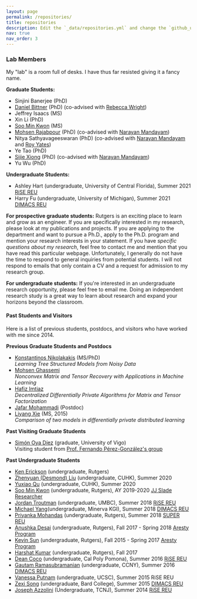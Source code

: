 ```yaml
---
layout: page
permalink: /repositories/
title: repositories
description: Edit the `_data/repositories.yml` and change the `github_users` and `github_repos` lists to include your own GitHub profile and repositories.
nav: true
nav_order: 3
---
```


### Lab Members

My "lab" is a room full of desks. I have thus far resisted giving it a fancy name. 

**Graduate Students:**

*   Sinjini Banerjee (PhD)
*   [Daniel Bittner](https://www.linkedin.com/in/daniel-bittner-8776b728/) (PhD) (co-advised with [Rebecca Wright](https://www.cs.columbia.edu/~rwright/))
*   Jeffrey Isaacs (MS)
*   Xin Li (PhD)
*   [Soo Min Kwon](https://www.linkedin.com/in/soo-min-kwon-215ba114b/) (MS)
*   [Mohsen Rajabpour](https://www.linkedin.com/in/mohsen-rajabpour-b5b897105/) (PhD) (co-advised with [Narayan Mandayam](http://www.winlab.rutgers.edu/~narayan/))
*   Nitya Sathyavageeswaran (PhD) (co-advised with [Narayan Mandayam](http://www.winlab.rutgers.edu/~narayan/) and [Roy Yates](http://www.winlab.rutgers.edu/~ryates/))
*   Ye Tao (PhD)
*   [Sijie Xiong](http://www.ece.rutgers.edu/~sx37/) (PhD) (co-advised with [Narayan Mandayam](http://www.winlab.rutgers.edu/~narayan/))
*   Yu Wu (PhD)

**Undergraduate Students:**

*   Ashley Hart (undergraduate, University of Central Florida), Summer 2021 [RiSE REU](http://rise.rutgers.edu/)
*   Harry Fu (undergraduate, University of Michigan), Summer 2021 [DIMACS REU](http://reu.dimacs.rutgers.edu/)

**For prospective graduate students:** Rutgers is an exciting place to learn and grow as an engineer. If you are specifically interested in my research, please look at my publications and projects. If you are applying to the department and want to pursue a Ph.D., apply to the Ph.D. program and mention your research interests in your statement. If you have _specific questions about my research_, feel free to contact me and mention that you have read this particular webpage. Unfortunately, I generally do not have the time to respond to general inquiries from potential students. I will not respond to emails that only contain a CV and a request for admission to my research group. 

**For undergraduate students:** If you're interested in an undergraduate research opportunity, please feel free to email me. Doing an independent research study is a great way to learn about research and expand your horizons beyond the classroom. 

#### Past Students and Visitors

Here is a list of previous students, postdocs, and visitors who have worked with me since 2014. 

**Previous Graduate Students and Postdocs**

*   [Konstantinos Nikolakakis](https://knikolakakis.org/) (MS/PhD)  
    _Learning Tree Structured Models from Noisy Data_
*   [Mohsen Ghassemi](https://www.ece.rutgers.edu/~mg975/)  
    _Nonconvex Matrix and Tensor Recovery with Applications in Machine Learning_
*   [Hafiz Imtiaz](https://scholar.google.com/citations?user=W4G5ww8AAAAJ&hl=en)  
    _Decentralized Differentially Private Algorithms for Matrix and Tensor Factorization_
*   [Jafar Mohammadi](https://www.bell-labs.com/usr/jafar.mohammadi) (Postdoc)
*   [Liyang Xie](https://sites.google.com/site/xieliyang66/) (MS, 2015)  
    _Comparison of two models in differentially private distributed learning_

**Past Visiting Graduate Students**

*   [Simón Oya Díez](https://simon-oya.github.io/) (graduate, University of Vigo)  
    Visiting student from [Prof. Fernando Pérez-González's group](http://gpsc.uvigo.es/fernando-perez-gonzalez)

**Past Undergraduate Students**

*   [Ken Erickson](https://www.linkedin.com/in/ken-erickson-a79b8616b/) (undergraduate, Rutgers)
*   [Zhenyuan (Desmond) Liu](https://www.cse.cuhk.edu.hk/~zyliu8) (undergraduate, CUHK), Summer 2020
*   [Yuxiao Qu](https://cohenqu.github.io/) (undergraduate, CUHK), Summer 2020
*   [Soo Min Kwon](https://www.linkedin.com/in/soo-min-kwon-215ba114b/) (undergraduate, Rutgers), AY 2019-2020 [JJ Slade Researcher](https://soe.rutgers.edu/slade)
*   [Jordan Troutman](https://www.linkedin.com/in/jordantroutman/) (undergraduate, UMBC), Summer 2018 [RiSE REU](http://rise.rutgers.edu/)
*   [Michael Yang](https://www.linkedin.com/in/michaelwyang/)(undergraduate, Minerva KGI), Summer 2018 [DIMACS REU](http://reu.dimacs.rutgers.edu/)
*   [Priyanka Mohandas](https://www.likedin.com/in/priyanka-mohandas-766889164/) (undergraduate, Rutgers), Summer 2018 [SUPER REU](https://douglass.rutgers.edu/life-at-douglass/douglass-project-women-stem/project-super)
*   [Anushka Desai](https://www.linkedin.com/in/anushka-desai-1b474714b/) (undergraduate, Rutgers), Fall 2017 - Spring 2018 [Aresty Program](https://aresty.rutgers.edu)
*   [Kevin Sun](https://users.cs.duke.edu/~ksun/) (undergraduate, Rutgers), Fall 2015 - Spring 2017 [Aresty Program](https://aresty.rutgers.edu)
*   [Harshat Kumar](https://scholar.google.com/citations?user=QYV0leAAAAAJ&hl=en) (undergraduate, Rutgers), Fall 2017    
*   [Dean Coco](https://www.linkedin.com/in/dean-coco-24bb1299/) (undergraduate, Cal Poly Pomona), Summer 2016 [RiSE REU](http://rise.rutgers.edu/)
*   [Gautam Ramasubramanian](https://www.linkedin.com/in/gautam-ramasubramanian-0b927898/) (undergraduate, CCNY), Summer 2016 [DIMACS REU](http://reu.dimacs.rutgers.edu/)
*   [Vanessa Putnam](https://www.linkedin.com/in/vanessa-putnam-49a287a5/) (undergraduate, UCSC), Summer 2015 RiSE REU
*   [Zexi Song](https://www.linkedin.com/in/zexisong/) (undergraduate, Bard College), Summer 2015 [DIMACS REU](http://reu.dimacs.rutgers.edu/)
*   [Joseph Azzolini](https://www.linkedin.com/in/joseph-a-azzolini-4b2178156/) (Undergraduate, TCNJ), Summer 2014 [RiSE REU](http://rise.rutgers.edu/)